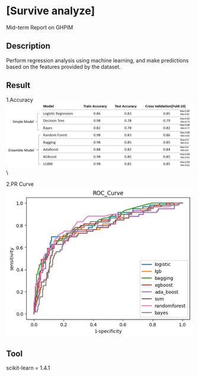 # [Survive analyze]
Mid-term Report on GHPIM

## Description
Perform regression analysis using machine learning, and make predictions based on the features provided by the dataset.

## Result
1.Accuracy\
![image](https://github.com/rainday1029/GHPIM_med/blob/master/result/output2.png)\

2.PR Curve
![image](https://github.com/rainday1029/GHPIM_med/blob/master/result/output.png)

## Tool
scikit-learn = 1.4.1
